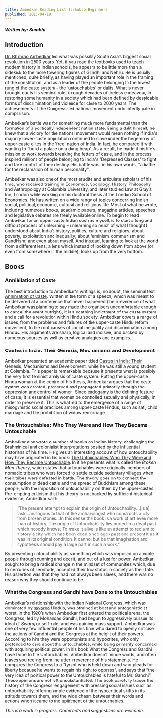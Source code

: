 ```yaml
---
title: Ambedkar Reading List for&nbsp;Beginners
published: 2015-04-19
---
```


#### *Written by: Surabhi*

## Introduction

[Dr. Bhimrao Ambedkar][ambedkar] led what was possibly South Asia’s biggest social revolution in 2500 years. Yet, if you read the textbooks used to teach modern history in Indian schools, he appears to be little more than a sidekick to the more towering figures of Gandhi and Nehru. He is usually mentioned, quite briefly, as having played an important role in the framing of the constitution, and as a leader of the people belonging to the lowest rung of the caste system - the ‘untouchables’ or [dalits][]. What is never brought out is his seminal role, through decades of tireless endeavour, in restoring some humanity in a society which had been defined by despicable forms of discrimination and violence for close to 2000 years. The achievements of the Congress-led national movement undoubtedly pale in comparison.

[ambedkar]:http://en.wikipedia.org/wiki/B._R._Ambedkar
[dalits]:http://en.wikipedia.org/wiki/Dalit

Ambedkar’s battle was for something much more fundamental than the formation of a politically independent nation state. Being a dalit himself, he knew that a victory for the national movement would mean nothing if India's majority lower-caste population continued to slave under the hegemony of upper-caste elites in the 'free' nation of India. In fact, he compared it with wanting to “build a palace on a dung heap”. As a result, he made it his life’s mission to work towards breaking the fetters of caste, and in the process inspired millions of people belonging to India's 'Depressed Classes' to fight and take control of their destiny. His battle was, in his own words, "a battle for the reclamation of human personality".

Ambedkar was also one of the most erudite and articulate scholars of his time, who received training in Economics, Sociology, History, Philosophy and Anthropology at Columbia University, and later studied Law at Gray’s Inn, London while working on his doctoral thesis at the London School of Economics. He has written on a wide range of topics concerning Indian social, political, economic, cultural and religious life. Most of what he wrote, including numerous books, academic papers, magazine articles, speeches and legislative debates are freely available online. To begin to read Ambedkar for an upper-caste Indian such as myself, is to start a long and difficult process of unlearning – unlearning so much of what I thought I understood about India’s history, politics, culture and religions; about poverty, exploitation and inequality; about feminism, communism and Gandhism; and even about myself. And instead, learning to look at the world from a different lens; a lens which instead of looking down from above (or even from somewhere in the middle), looks up from the very bottom.

## Books

### Annihilation of Caste
The best introduction to Ambedkar's writings is, no doubt, the seminal text [Annihilation of Caste][aoc]. Written in the form of a speech, which was meant to be delivered at a conference that never happened (the irreverence of what Ambedkar was planning to say made the organisers uncomfortable enough to cancel the event outright), it is a scathing indictment of the caste system and a call for a revolution within Hindu society. Ambedkar covers a range of issues, from the problems and failures of the upper-caste Hindu reform movement, to the root causes of social inequality and discrimination among Hindus. His arguments are sharp, logical and incisive, and backed by numerous sources as well as creative analogies and examples.

[aoc]:http://ccnmtl.columbia.edu/projects/mmt/ambedkar/web/index.html

### Castes in India: Their Genesis, Mechanisms and Development
Ambedkar presented an academic paper titled [Castes in India: Their Genesis, Mechanisms and Development][cii], while he was still a young student at Columbia. This paper is remarkable because it presents what is possibly the very first feminist analysis of caste system. Putting the upper-caste Hindu woman at the centre of his thesis, Ambedkar argues that the caste system was created, preserved and propagated primarily through the oppression and control of women. Since endogamy is the defining feature of caste, it is essential that women be controlled sexually and physically, in order to preserve it. This is what led to the emergence of a range of misogynistic social practices among upper-caste Hindus, such as sati, child marriage and the prohibition of widow remarriage.

[cii]:http://www.columbia.edu/itc/mealac/pritchett/00ambedkar/txt_ambedkar_castes.html

### The Untouchables: Who They Were and How They Became Untouchable
Ambedkar also wrote a number of books on Indian history, challenging the Brahminical and colonialist interpretations posited by the influential historians of his time. He gives an interesting account of how untouchability may have originated in his book: [The Untouchables: Who They Were and How They Became Untouchable][the-untouchables]. In it he presents what is called the *Broken Man Theory*, which states that untouchables were originally members of nomadic tribes who were forced to settle outside sedentary villages when their tribes were defeated in battle. The theory goes on to connect the consumption of dead cattle and the spread of Buddhism among these people, with the imposition of untouchability on them by the upper-castes. Pre-empting criticism that his theory is not backed by sufficient historical evidence, Ambedkar said:

>  "The present attempt to explain the origin of Untouchability...[is a] task...analogous to that of the archaeologist who constructs a city from broken stones...In this sense the book is a work of art even more than of history. The origin of Untouchability lies buried in a dead past which nobody knows. To make it alive is like an attempt to reclaim to history a city which has been dead since ages past and present it as it was in its original condition. It cannot but be that imagination and hypothesis should pay a large part in such a work."

By presenting untouchability as something which was imposed on a noble people through cunning and deceit, and out of a lust for power, Ambedkar sought to bring a radical change in the mindset of communities which, due to centuries of servitude, accepted their low status in society as their fate. His assertion was that they had not always been slaves, and there was no reason why they should continue to be.

[the-untouchables]:http://www.ambedkar.org/ambcd/39A.Untouchables%20who%20were%20they_why%20they%20became%20PART%20I.htm

### What the Congress and Gandhi have Done to the Untouchables
Ambedkar’s relationship with the Indian National Congress, which was dominated by [savarna][] Hindus, was strained at best and antagonistic at worst. In the 1920’s when Ambedkar first entered the political arena, the Congress, led by Mohandas Gandhi, had begun to aggressively pursue its ideal of *Swaraj* or self-rule, and was gaining mass support. Ambedkar was one of very few influential people of his time who dared to openly criticise the actions of Gandhi and the Congress at the height of their powers. According to him they were opportunists and hypocrites, who only pretended to care about the untouchables, while being primarily concerned with acquiring political power. In his book What the Congress and Gandhi have Done to the Untouchables, Ambedkar doesn’t mince words, and often leaves you reeling from the utter irreverence of his statements. He compares the Congress to a “tyrant who is held down and who pleads for liberty because he wants to regain his right to oppress”, and says that “the very idea of political power to the Untouchables is hateful to Mr. Gandhi”. These opinions are not left unsubstantiated. The book carefully traces the history of the Congress’ engagement with pressing social issues such as untouchability, offering ample evidence of the hypocritical shifts in its attitude towards them, and the wide chasm between their words and actions when it came to the upliftment of the untouchables.

[savarna]:http://en.wikipedia.org/wiki/Savarna
[congress-gandhi-untouchables]:http://www.ambedkar.org/ambcd/41A.What%20Congress%20and%20Gandhi%20Preface.htm

*This is a work in progress. Comments and suggestions are welcome.*
